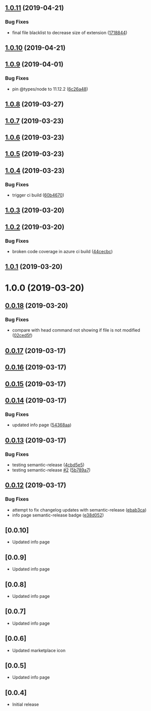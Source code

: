## [1.0.11](https://github.com/spmeesseman/svn-scm-ext/compare/v1.0.10...v1.0.11) (2019-04-21)


### Bug Fixes

* final file blacklist to decrease size of extension ([1718844](https://github.com/spmeesseman/svn-scm-ext/commit/1718844))

## [1.0.10](https://github.com/spmeesseman/svn-scm-ext/compare/v1.0.9...v1.0.10) (2019-04-21)

## [1.0.9](https://github.com/spmeesseman/svn-scm-ext/compare/v1.0.8...v1.0.9) (2019-04-01)


### Bug Fixes

* pin @types/node to 11.12.2 ([6c26a48](https://github.com/spmeesseman/svn-scm-ext/commit/6c26a48))

## [1.0.8](https://github.com/spmeesseman/svn-scm-ext/compare/v1.0.7...v1.0.8) (2019-03-27)

## [1.0.7](https://github.com/spmeesseman/svn-scm-ext/compare/v1.0.6...v1.0.7) (2019-03-23)

## [1.0.6](https://github.com/spmeesseman/svn-scm-ext/compare/v1.0.5...v1.0.6) (2019-03-23)

## [1.0.5](https://github.com/spmeesseman/svn-scm-ext/compare/v1.0.4...v1.0.5) (2019-03-23)

## [1.0.4](https://github.com/spmeesseman/svn-scm-ext/compare/v1.0.3...v1.0.4) (2019-03-23)


### Bug Fixes

* trigger ci build ([60b4670](https://github.com/spmeesseman/svn-scm-ext/commit/60b4670))

## [1.0.3](https://github.com/spmeesseman/svn-scm-ext/compare/v1.0.2...v1.0.3) (2019-03-20)

## [1.0.2](https://github.com/spmeesseman/svn-scm-ext/compare/v1.0.1...v1.0.2) (2019-03-20)


### Bug Fixes

* broken code coverage in azure ci build ([44cecbc](https://github.com/spmeesseman/svn-scm-ext/commit/44cecbc))

## [1.0.1](https://github.com/spmeesseman/svn-scm-ext/compare/v1.0.0...v1.0.1) (2019-03-20)

# 1.0.0 (2019-03-20)

## [0.0.18](https://github.com/spmeesseman/svn-scm-ext/compare/v0.0.17...v0.0.18) (2019-03-20)


### Bug Fixes

* compare with head command not showing if file is not modified ([02ced5f](https://github.com/spmeesseman/svn-scm-ext/commit/02ced5f))

## [0.0.17](https://github.com/spmeesseman/svn-scm-ext/compare/v0.0.16...v0.0.17) (2019-03-17)

## [0.0.16](https://github.com/spmeesseman/svn-scm-ext/compare/v0.0.15...v0.0.16) (2019-03-17)

## [0.0.15](https://github.com/spmeesseman/svn-scm-ext/compare/v0.0.14...v0.0.15) (2019-03-17)

## [0.0.14](https://github.com/spmeesseman/svn-scm-ext/compare/v0.0.13...v0.0.14) (2019-03-17)


### Bug Fixes

* updated info page ([54368aa](https://github.com/spmeesseman/svn-scm-ext/commit/54368aa))

## [0.0.13](https://github.com/spmeesseman/svn-scm-ext/compare/v0.0.12...v0.0.13) (2019-03-17)


### Bug Fixes

* testing semantic-release ([4cbd5e5](https://github.com/spmeesseman/svn-scm-ext/commit/4cbd5e5))
* testing semantic-release [#2](https://github.com/spmeesseman/svn-scm-ext/issues/2) ([5b789a7](https://github.com/spmeesseman/svn-scm-ext/commit/5b789a7))

## [0.0.12](https://github.com/spmeesseman/svn-scm-ext/compare/v0.0.11...v0.0.12) (2019-03-17)


### Bug Fixes

* attempt to fix changelog updates with semantic-release ([ebab3ca](https://github.com/spmeesseman/svn-scm-ext/commit/ebab3ca))
* info page semantic-release badge ([e38d052](https://github.com/spmeesseman/svn-scm-ext/commit/e38d052))

## [0.0.10]

- Updated info page

## [0.0.9]

- Updated info page

## [0.0.8]

- Updated info page

## [0.0.7]

- Updated info page

## [0.0.6]

- Updated marketplace icon

## [0.0.5]

- Updated info page

## [0.0.4]

- Initial release
